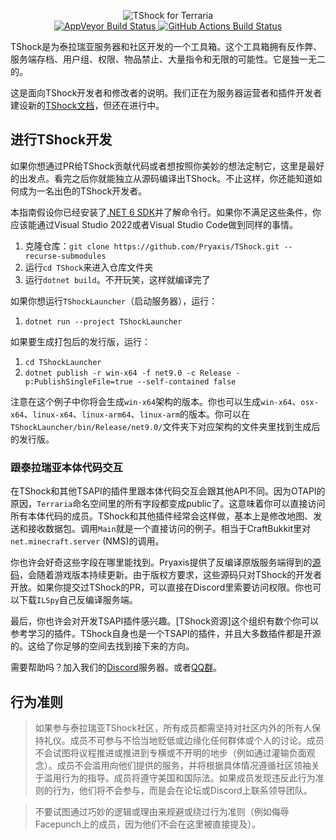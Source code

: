 <p align="center">
  <img src="https://tshock.s3.us-west-001.backblazeb2.com/newlogo.png" alt="TShock for Terraria"><br />
  <a href="https://ci.appveyor.com/project/hakusaro/tshock">
    <img src="https://ci.appveyor.com/api/projects/status/chhe61q227lqdlg1?svg=true" alt="AppVeyor Build Status">
  </a>
  <a href="https://github.com/Pryaxis/TShock/actions">
    <img src="https://github.com/Pryaxis/TShock/actions/workflows/build.yml/badge.svg" alt="GitHub Actions Build Status">
  </a>
</p>

TShock是为泰拉瑞亚服务器和社区开发的一个工具箱。这个工具箱拥有反作弊、服务端存档、用户组、权限、物品禁止、大量指令和无限的可能性。它是独一无二的。

这是面向TShock开发者和修改者的说明。我们正在为服务器运营者和插件开发者建设新的[TShock文档](https://ikebukuro.tshock.co/)，但还在进行中。

## 进行TShock开发

如果你想通过PR给TShock贡献代码或者想按照你美妙的想法定制它，这里是最好的出发点。看完之后你就能独立从源码编译出TShock。不止这样，你还能知道如何成为一名出色的TShock开发者。

本指南假设你已经安装了[.NET 6 SDK](https://dotnet.microsoft.com/zh-cn/download/dotnet/6.0)并了解命令行。如果你不满足这些条件，你应该能通过Visual Studio 2022或者Visual Studio Code做到同样的事情。

1. 克隆仓库：`git clone https://github.com/Pryaxis/TShock.git --recurse-submodules`
1. 运行`cd TShock`来进入仓库文件夹
1. 运行`dotnet build`。不开玩笑，这样就编译完了


如果你想运行`TShockLauncher`（启动服务器），运行：

1. `dotnet run --project TShockLauncher`

如果要生成打包后的发行版，运行：

1. `cd TShockLauncher`
1. `dotnet publish -r win-x64 -f net9.0 -c Release -p:PublishSingleFile=true --self-contained false`

注意在这个例子中你将会生成`win-x64`架构的版本。你也可以生成`win-x64`、`osx-x64`、`linux-x64`、`linux-arm64`、`linux-arm`的版本。你可以在`TShockLauncher/bin/Release/net9.0/`文件夹下对应架构的文件夹里找到生成后的发行版。

### 跟泰拉瑞亚本体代码交互

在TShock和其他TSAPI的插件里跟本体代码交互会跟其他API不同。因为OTAPI的原因，`Terraria`命名空间里的所有字段都变成public了。这意味着你可以直接访问所有本体代码的成员。TShock和其他插件经常会这样做，基本上是修改地图、发送和接收数据包。调用`Main`就是一个直接访问的例子。相当于CraftBukkit里对`net.minecraft.server` (NMS)的调用。

你也许会好奇这些字段在哪里能找到。Pryaxis提供了反编译原版服务端得到的[源码](https://github.com/pryaxis/Sources)，会随着游戏版本持续更新。由于版权方要求，这些源码只对TShock的开发者开放。如果你提交过TShock的PR，可以直接在Discord里索要访问权限。你也可以下载`ILSpy`自己反编译服务端。

最后，你也许会对开发TSAPI插件感兴趣。[TShock资源]这个组织有数个你可以参考学习的插件。TShock自身也是一个TSAPI的插件，并且大多数插件都是开源的。这给了你足够的空间去找到接下来的方向。

需要帮助吗？加入我们的[Discord](https://discord.gg/Cav9nYX)服务器。或者[QQ群](https://jq.qq.com/?_wv=1027&k=5GJZCe4)。

## 行为准则

> 如果参与泰拉瑞亚TShock社区，所有成员都需坚持对社区内外的所有人保持礼仪。成员不可参与不恰当地贬低或边缘化任何群体或个人的讨论。成员不会试图将议程推进或推进到专横或不开明的地步（例如通过灌输负面观念）。成员不会滥用向他们提供的服务，并将根据具体情况遵循社区领袖关于滥用行为的指导。成员将遵守美国和国际法。如果成员发现违反此行为准则的行为，他们将不会参与，而是会在论坛或Discord上联系领导团队。

> 不要试图通过巧妙的逻辑或理由来规避或绕过行为准则（例如侮辱 Facepunch上的成员，因为他们不会在这里被直接提及）。
